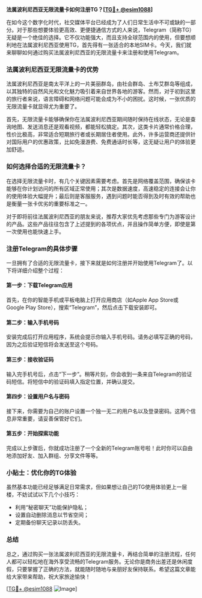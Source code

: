 **法属波利尼西亚无限流量卡如何注册TG？[[TG💪+ @esim1088](https://t.me/s/esim1088)]**

在如今这个数字化时代，社交媒体平台已经成为了人们日常生活中不可或缺的一部分。对于那些想要体验更高效、更便捷通信方式的人来说，Telegram（简称TG）无疑是一个绝佳的选择。它不仅功能强大，而且支持全球范围内的使用，但要想顺利地在法属波利尼西亚使用TG，首先得有一张适合的本地SIM卡。今天，我们就来聊聊如何通过购买法属波利尼西亚的无限流量卡来注册和使用Telegram。

### 法属波利尼西亚无限流量卡的优势

法属波利尼西亚是南太平洋上的一片美丽群岛，由社会群岛、土布艾群岛等组成，以其独特的自然风光和文化魅力吸引着来自世界各地的游客。然而，对于初到这里的旅行者来说，语言障碍和网络问题可能会成为不小的困扰。这时候，一张优质的无限流量卡就显得尤为重要了。

首先，无限流量卡能够确保你在法属波利尼西亚期间随时保持在线状态，无论是查询地图、发送消息还是观看视频，都能轻松搞定。其次，这类卡片通常价格合理，性价比极高，非常适合短期旅行者或长期居住者使用。此外，许多运营商还提供针对国际用户的优惠政策，比如免漫游费、免费通话时长等，这无疑让用户的体验更加舒适。

### 如何选择合适的无限流量卡？

在选择无限流量卡时，有几个关键因素需要考虑。首先是网络覆盖范围，确保该卡能够在你计划访问的所有区域正常使用；其次是数据速度，高速稳定的连接会让你的使用体验大幅提升；最后则是客服服务，遇到问题时能否得到及时有效的帮助也是衡量一张卡优劣的重要标准之一。

对于即将前往法属波利尼西亚的朋友来说，推荐大家优先考虑那些专门为游客设计的产品。这些产品往往包含了上述提到的各项优点，并且操作简单方便，即使是第一次使用也能快速上手。

### 注册Telegram的具体步骤

一旦拥有了合适的无限流量卡，接下来就是如何注册并开始使用Telegram了。以下将详细介绍整个过程：

#### 第一步：下载Telegram应用
首先，在你的智能手机或平板电脑上打开应用商店（如Apple App Store或Google Play Store），搜索“Telegram”，然后点击下载安装即可。

#### 第二步：输入手机号码
安装完成后打开应用程序，系统会提示你输入手机号码。请务必填写正确的号码，因为之后验证短信将会发送至这个号码。

#### 第三步：接收验证码
输入完手机号后，点击“下一步”。稍等片刻，你会收到一条来自Telegram的验证码短信。将短信中的验证码填入指定位置，并确认提交。

#### 第四步：设置用户名与密码
接下来，你需要为自己的账户设置一个独一无二的用户名以及登录密码。这两个信息非常重要，请妥善保管好它们。

#### 第五步：开始探索功能
完成以上步骤后，你就成功注册了一个全新的Telegram账号啦！此时你可以自由地添加好友、加入群组、分享文件等等。

### 小贴士：优化你的TG体验

虽然基本功能已经足够满足日常需求，但如果想让自己的TG使用体验更上一层楼，不妨试试以下几个小技巧：
- 利用“秘密聊天”功能保护隐私；
- 设置自动删除消息以节省空间；
- 定期备份聊天记录以防丢失。

### 总结

总之，通过购买一张法属波利尼西亚的无限流量卡，再结合简单的注册流程，任何人都可以轻松地在海外享受流畅的Telegram服务。无论你是商务出差还是休闲度假，只要掌握了正确的方法，就能随时随地与亲朋好友保持联系。希望这篇文章能给大家带来帮助，祝大家旅途愉快！

[[TG💪+ @esim1088](https://t.me/s/esim1088) ![Image](https://i.postimg.cc/4NQfJmqS/Snipaste-2025-05-13-00-14-12.png)]